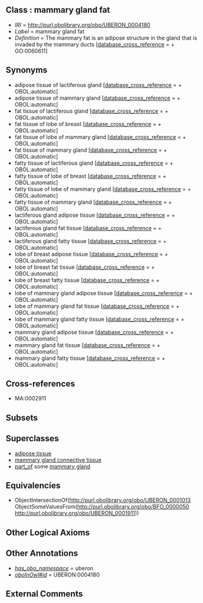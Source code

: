 
## Class : mammary gland fat

 * *IRI* = http://purl.obolibrary.org/obo/UBERON_0004180
 * *Label* = mammary gland fat
 * *Definition* = The mammary fat is an adipose structure in the gland that is invaded by the mammary ducts [[database_cross_reference](../../ef/oboInOwl#hasDbXref.md) =  + GO:0060611]

## Synonyms

 * adipose tissue of lactiferous gland [[database_cross_reference](../../ef/oboInOwl#hasDbXref.md) =  + OBOL:automatic]
 * adipose tissue of mammary gland [[database_cross_reference](../../ef/oboInOwl#hasDbXref.md) =  + OBOL:automatic]
 * fat tissue of lactiferous gland [[database_cross_reference](../../ef/oboInOwl#hasDbXref.md) =  + OBOL:automatic]
 * fat tissue of lobe of breast [[database_cross_reference](../../ef/oboInOwl#hasDbXref.md) =  + OBOL:automatic]
 * fat tissue of lobe of mammary gland [[database_cross_reference](../../ef/oboInOwl#hasDbXref.md) =  + OBOL:automatic]
 * fat tissue of mammary gland [[database_cross_reference](../../ef/oboInOwl#hasDbXref.md) =  + OBOL:automatic]
 * fatty tissue of lactiferous gland [[database_cross_reference](../../ef/oboInOwl#hasDbXref.md) =  + OBOL:automatic]
 * fatty tissue of lobe of breast [[database_cross_reference](../../ef/oboInOwl#hasDbXref.md) =  + OBOL:automatic]
 * fatty tissue of lobe of mammary gland [[database_cross_reference](../../ef/oboInOwl#hasDbXref.md) =  + OBOL:automatic]
 * fatty tissue of mammary gland [[database_cross_reference](../../ef/oboInOwl#hasDbXref.md) =  + OBOL:automatic]
 * lactiferous gland adipose tissue [[database_cross_reference](../../ef/oboInOwl#hasDbXref.md) =  + OBOL:automatic]
 * lactiferous gland fat tissue [[database_cross_reference](../../ef/oboInOwl#hasDbXref.md) =  + OBOL:automatic]
 * lactiferous gland fatty tissue [[database_cross_reference](../../ef/oboInOwl#hasDbXref.md) =  + OBOL:automatic]
 * lobe of breast adipose tissue [[database_cross_reference](../../ef/oboInOwl#hasDbXref.md) =  + OBOL:automatic]
 * lobe of breast fat tissue [[database_cross_reference](../../ef/oboInOwl#hasDbXref.md) =  + OBOL:automatic]
 * lobe of breast fatty tissue [[database_cross_reference](../../ef/oboInOwl#hasDbXref.md) =  + OBOL:automatic]
 * lobe of mammary gland adipose tissue [[database_cross_reference](../../ef/oboInOwl#hasDbXref.md) =  + OBOL:automatic]
 * lobe of mammary gland fat tissue [[database_cross_reference](../../ef/oboInOwl#hasDbXref.md) =  + OBOL:automatic]
 * lobe of mammary gland fatty tissue [[database_cross_reference](../../ef/oboInOwl#hasDbXref.md) =  + OBOL:automatic]
 * mammary gland adipose tissue [[database_cross_reference](../../ef/oboInOwl#hasDbXref.md) =  + OBOL:automatic]
 * mammary gland fat tissue [[database_cross_reference](../../ef/oboInOwl#hasDbXref.md) =  + OBOL:automatic]
 * mammary gland fatty tissue [[database_cross_reference](../../ef/oboInOwl#hasDbXref.md) =  + OBOL:automatic]

## Cross-references

 * MA:0002911

## Subsets


## Superclasses

 * [adipose tissue](../../UBERON/13/UBERON_0001013.md)
 * [mammary gland connective tissue](../../UBERON/84/UBERON_0003584.md)
 * [part_of](../../BFO/50/BFO_0000050.md) some [mammary gland](../../UBERON/11/UBERON_0001911.md)

## Equivalencies

 * ObjectIntersectionOf(<http://purl.obolibrary.org/obo/UBERON_0001013> ObjectSomeValuesFrom(<http://purl.obolibrary.org/obo/BFO_0000050> <http://purl.obolibrary.org/obo/UBERON_0001911>))

## Other Logical Axioms


## Other Annotations

 * *[has_obo_namespace](../../ce/oboInOwl#hasOBONamespace.md)* = uberon
 * *[oboInOwl#id](../../id/oboInOwl#id.md)* = UBERON:0004180

## External Comments

